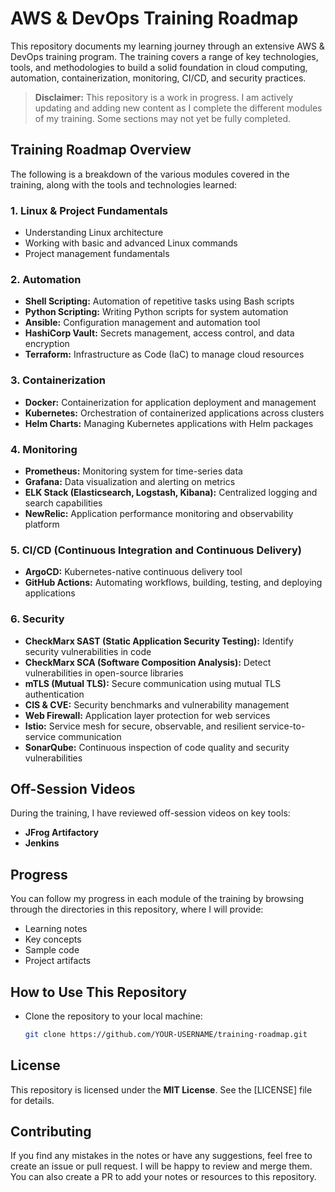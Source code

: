 # AWS & DevOps Training Roadmap

This repository documents my learning journey through an extensive AWS & DevOps training program. The training covers a range of key technologies, tools, and methodologies to build a solid foundation in cloud computing, automation, containerization, monitoring, CI/CD, and security practices.

> **Disclaimer:** This repository is a work in progress. I am actively updating and adding new content as I complete the different modules of my training. Some sections may not yet be fully completed.
## Training Roadmap Overview

The following is a breakdown of the various modules covered in the training, along with the tools and technologies learned:

### 1. **Linux & Project Fundamentals**
- Understanding Linux architecture
- Working with basic and advanced Linux commands
- Project management fundamentals

### 2. **Automation**
- **Shell Scripting:** Automation of repetitive tasks using Bash scripts
- **Python Scripting:** Writing Python scripts for system automation
- **Ansible:** Configuration management and automation tool
- **HashiCorp Vault:** Secrets management, access control, and data encryption
- **Terraform:** Infrastructure as Code (IaC) to manage cloud resources

### 3. **Containerization**
- **Docker:** Containerization for application deployment and management
- **Kubernetes:** Orchestration of containerized applications across clusters
- **Helm Charts:** Managing Kubernetes applications with Helm packages

### 4. **Monitoring**
- **Prometheus:** Monitoring system for time-series data
- **Grafana:** Data visualization and alerting on metrics
- **ELK Stack (Elasticsearch, Logstash, Kibana):** Centralized logging and search capabilities
- **NewRelic:** Application performance monitoring and observability platform

### 5. **CI/CD (Continuous Integration and Continuous Delivery)**
- **ArgoCD:** Kubernetes-native continuous delivery tool
- **GitHub Actions:** Automating workflows, building, testing, and deploying applications

### 6. **Security**
- **CheckMarx SAST (Static Application Security Testing):** Identify security vulnerabilities in code
- **CheckMarx SCA (Software Composition Analysis):** Detect vulnerabilities in open-source libraries
- **mTLS (Mutual TLS):** Secure communication using mutual TLS authentication
- **CIS & CVE:** Security benchmarks and vulnerability management
- **Web Firewall:** Application layer protection for web services
- **Istio:** Service mesh for secure, observable, and resilient service-to-service communication
- **SonarQube:** Continuous inspection of code quality and security vulnerabilities

## Off-Session Videos

During the training, I have reviewed off-session videos on key tools:
- **JFrog Artifactory**
- **Jenkins**

## Progress

You can follow my progress in each module of the training by browsing through the directories in this repository, where I will provide:
- Learning notes
- Key concepts
- Sample code
- Project artifacts

## How to Use This Repository

- Clone the repository to your local machine:
  ```bash
  git clone https://github.com/YOUR-USERNAME/training-roadmap.git

## License

This repository is licensed under the **MIT License**. See the [LICENSE] file for details.

## Contributing

If you find any mistakes in the notes or have any suggestions, feel free to create an issue or pull request. I will be happy to review and merge them. You can also create a PR to add your notes or resources to this repository.